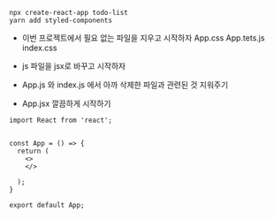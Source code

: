 ~~~
npx create-react-app todo-list
yarn add styled-components
~~~

- 이번 프로젝트에서 필요 없는 파일을 지우고 시작하자
App.css 
App.tets.js
index.css

- js 파일을 jsx로 바꾸고 시작하자
- App.js 와 index.js 에서 아까 삭제한 파일과 관련된 것 지워주기
- App.jsx 깔끔하게 시작하기
~~~
import React from 'react';


const App = () => {
  return (
    <>
    </>
  
  );
}

export default App;
~~~
